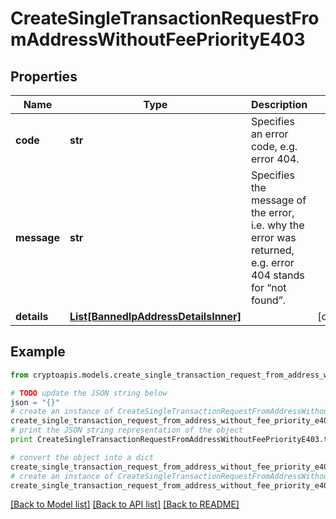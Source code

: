# CreateSingleTransactionRequestFromAddressWithoutFeePriorityE403


## Properties
Name | Type | Description | Notes
------------ | ------------- | ------------- | -------------
**code** | **str** | Specifies an error code, e.g. error 404. | 
**message** | **str** | Specifies the message of the error, i.e. why the error was returned, e.g. error 404 stands for “not found”. | 
**details** | [**List[BannedIpAddressDetailsInner]**](BannedIpAddressDetailsInner.md) |  | [optional] 

## Example

```python
from cryptoapis.models.create_single_transaction_request_from_address_without_fee_priority_e403 import CreateSingleTransactionRequestFromAddressWithoutFeePriorityE403

# TODO update the JSON string below
json = "{}"
# create an instance of CreateSingleTransactionRequestFromAddressWithoutFeePriorityE403 from a JSON string
create_single_transaction_request_from_address_without_fee_priority_e403_instance = CreateSingleTransactionRequestFromAddressWithoutFeePriorityE403.from_json(json)
# print the JSON string representation of the object
print CreateSingleTransactionRequestFromAddressWithoutFeePriorityE403.to_json()

# convert the object into a dict
create_single_transaction_request_from_address_without_fee_priority_e403_dict = create_single_transaction_request_from_address_without_fee_priority_e403_instance.to_dict()
# create an instance of CreateSingleTransactionRequestFromAddressWithoutFeePriorityE403 from a dict
create_single_transaction_request_from_address_without_fee_priority_e403_form_dict = create_single_transaction_request_from_address_without_fee_priority_e403.from_dict(create_single_transaction_request_from_address_without_fee_priority_e403_dict)
```
[[Back to Model list]](../README.md#documentation-for-models) [[Back to API list]](../README.md#documentation-for-api-endpoints) [[Back to README]](../README.md)


